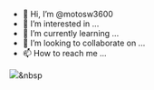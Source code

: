 - 👋 Hi, I’m @motosw3600
- 👀 I’m interested in ...
- 🌱 I’m currently learning ...
- 💞️ I’m looking to collaborate on ...
- 📫 How to reach me ...

<img src="https://img.shields.io/badge/#339933?style=flat-square&logo=Python&logoColor=white"/></a>&nbsp

<!---
motosw3600/motosw3600 is a ✨ special ✨ repository because its `README.md` (this file) appears on your GitHub profile.
You can click the Preview link to take a look at your changes.
--->
